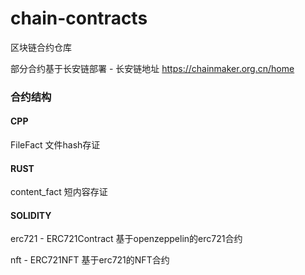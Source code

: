 # chain-contracts
区块链合约仓库

部分合约基于长安链部署 - 长安链地址 https://chainmaker.org.cn/home

### 合约结构

#### CPP
FileFact 文件hash存证

#### RUST
content_fact 短内容存证

#### SOLIDITY
erc721 - ERC721Contract 基于openzeppelin的erc721合约

nft - ERC721NFT 基于erc721的NFT合约

